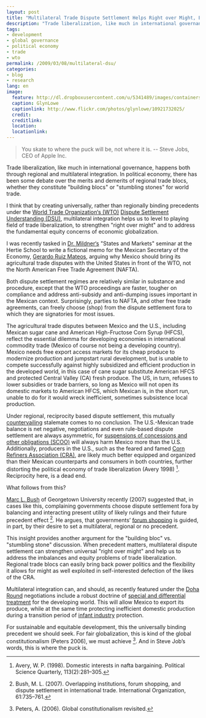 ```yaml
---
layout: post
title: "Multilateral Trade Dispute Settlement Helps Right over Might, Equity"
description: "Trade liberalization, like much in international governance, happens both through regional and multilateral integration. In political economy, there has been some debate over the merits and demerits of regional trade blocs, whether they constitute building blocs or stumbling stones for world trade."
tags:
- development
- global governance
- political economy
- trade
- wto
permalink: /2009/03/08/multilateral-dsu/
categories:
- blog
- research
lang: en
image:
  feature: http://dl.dropboxusercontent.com/u/5341489/images/containers_crop.jpg
  caption: GlynLowe
  captionlink: http://www.flickr.com/photos/glynlowe/10921732025/
  credit:
  creditlink:
  location:
  locationlink:
---
```


> You skate to where the puck will be, not where it is.
> -- Steve Jobs, CEO of Apple Inc.

Trade liberalization, like much in international governance, happens both through regional and multilateral integration.
In political economy, there has been some debate over the merits and demerits of regional trade blocs, whether they constitute "building blocs" or "stumbling stones" for world trade.

<!--more-->

I think that by creating universally, rather than regionally binding precedents under the [World Trade Organization‘s (WTO)](http://www.wto.org) [Dispute Settlement Understanding (DSU)](http://en.wikipedia.org/wiki/Dispute_settlement_in_the_WTO), multilateral integration helps us to level to playing field of trade liberalization, to strengthen "right over might" and to address the fundamental equity concerns of economic globalization.

I was recently tasked in [Dr. Mildner‘s](http://en.wikipedia.org/wiki/Gerardo_Ruiz_Mateos) "States and Markets" seminar at the Hertie School to write a fictional memo for the Mexican Secretary of the Economy, [Gerardo Ruiz Mateos](http://en.wikipedia.org/wiki/Gerardo_Ruiz_Mateos), arguing why Mexico should bring its agricultural trade disputes with the United States in front of the WTO, not the North American Free Trade Agreement (NAFTA).

Both dispute settlement regimes are relatively similar in substance and procedure, except that the WTO proceedings are faster, tougher on compliance and address anti-subsidy and anti-dumping issues important in the Mexican context.
Surprisingly, parties to NAFTA, and other free trade agreements, can freely choose (shop) from the dispute settlement fora to which they are signatories for most issues.

The agricultural trade disputes between Mexico and the U.S., including Mexican sugar cane and American High-Fructose Corn Syrup (HFCS), reflect the essential dilemma for developing economies in international commodity trade (Mexico of course not being a developing country).
Mexico needs free export access markets for its cheap produce to modernize production and jumpstart rural development, but is unable to compete successfully against highly subsidized and efficient production in the developed world, in this case of cane sugar substitute American HFCS and protected Central Valley (CA) fresh produce.
The US, in turn, refuses to lower subsidies or trade barriers, so long as Mexico will not open its domestic markets to American HFCS, which Mexican is, in the short run, unable to do for it would wreck inefficient, sometimes subsistence local production.

Under regional, reciprocity based dispute settlement, this mutually [countervailing](http://en.wikipedia.org/wiki/Countervailing_duties) stalemate comes to no conclusion.
The U.S.-Mexican trade balance is net negative, negotiations and even rule-based dispute settlement are always asymmetric, for [suspensions of concessions and other obligations (SCOO)](http://www.wto.org/english/tratop_e/dispu_e/dsu_e.htm#2) will always harm Mexico more than the U.S. Additionally, producers in the U.S., such as the feared and famed [Corn Refiners Association (CRA)](http://www.corn.org/), are likely much better equipped and organized than their Mexican counterparts and consumers in both countries, further distorting the political economy of trade liberalization (Avery 1998) [^1].
Reciprocity here, is a dead end.

What follows from this?

[Marc L. Bush](http://explore.georgetown.edu/people/mlb66/?PageTemplateID=81) of Georgetown University recently (2007) suggested that, in cases like this, complaining governments choose dispute settlement fora by balancing and interacting present utility of likely rulings and their future precedent effect [^2].
He argues, that governments’ [forum shopping](http://en.wikipedia.org/wiki/Forum_shopping) is guided, in part, by their desire to set a multilateral, regional or no precedent.

This insight provides another argument for the "building bloc" vs. "stumbling stone" discussion.
When precedent matters,  multilateral dispute settlement can strengthen universal "right over might" and help us to address the imbalances and equity problems of trade liberalization.
Regional trade blocs can easily bring back power politics and the flexibility it allows for might as well exploited in self-interested defection of the likes of the CRA.

Multilateral integration can, and should, as recently featured under the [Doha Round](http://en.wikipedia.org/wiki/Doha_Round) negotiations include a robust doctrine of [special and differential treatment](http://en.wikipedia.org/wiki/Doha_Round#Special_and_differential_treatment) for the developing world.
This will allow Mexico to export its produce, while at the same time protecting inefficient domestic production during a transition period of [infant industry](http://en.wikipedia.org/wiki/Infant_industry_argument) protection.

For sustainable and equitable development, this the universally binding precedent we should seek. For fair globalization, this is kind of the global constitutionalism (Peters 2006), we must achieve [^3].
And in Steve Job’s words, this is where the puck is.

[^1]: Avery, W. P. (1998). Domestic interests in nafta bargaining. Political Science Quarterly, 113(2):281–305.
[^2]: Bush, M. L. (2007). Overlapping institutions, forum shopping, and dispute settlement in international trade. International Organization, 61:735–761.
[^3]: Peters, A. (2006). Global constitutionalism revisited.